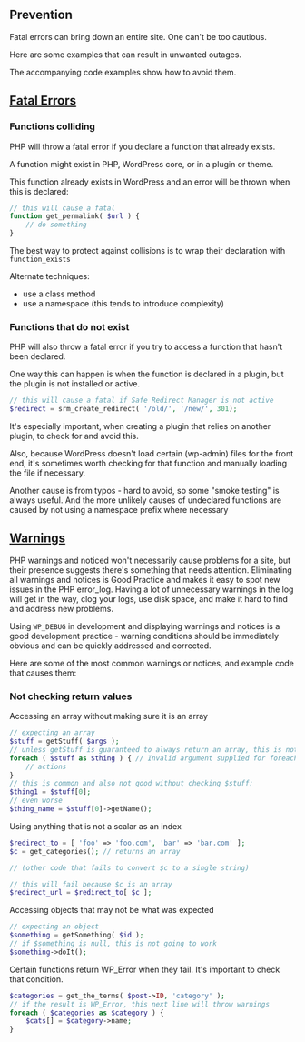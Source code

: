 Prevention
----------

Fatal errors can bring down an entire site. One can't be too cautious.

Here are some examples that can result in unwanted outages.

The accompanying code examples show how to avoid them.

## [Fatal Errors](prevention-fatal.php)

### Functions colliding

PHP will throw a fatal error if you declare a function that already exists.

A function might exist in PHP, WordPress core, or in a plugin or theme.

This function already exists in WordPress and an error will be thrown when this is declared:

```php
// this will cause a fatal
function get_permalink( $url ) {
    // do something
}
```

The best way to protect against collisions is to wrap their declaration with `function_exists`

Alternate techniques:
* use a class method
* use a namespace (this tends to introduce complexity)

### Functions that do not exist

PHP will also throw a fatal error if you try to access a function that hasn't been declared.

One way this can happen is when the function is declared in a plugin, but the plugin is not installed
or active.

```php
// this will cause a fatal if Safe Redirect Manager is not active
$redirect = srm_create_redirect( '/old/', '/new/', 301);
```

It's especially important, when creating a plugin that relies on another plugin, to check for and avoid this.

Also, because WordPress doesn't load certain (wp-admin) files for the front end, it's sometimes worth checking
for that function and manually loading the file if necessary.

Another cause is from typos - hard to avoid, so some "smoke testing" is always useful.
And the more unlikely causes of undeclared functions are caused by not using a namespace prefix where necessary

## [Warnings](prevention-warnings.php)

PHP warnings and noticed won't necessarily cause problems for a site, but their presence suggests there's something
that needs attention. Eliminating all warnings and notices is Good Practice and makes it easy to spot new issues
in the PHP error_log. Having a lot of unnecessary warnings in the log will get in the way, clog your logs, use
disk space, and make it hard to find and address new problems.

Using `WP_DEBUG` in development and displaying warnings and notices is a good development practice - warning
conditions should be immediately obvious and can be quickly addressed and corrected.

Here are some of the most common warnings or notices, and example code that causes them:

### Not checking return values

Accessing an array without making sure it is an array
```php
// expecting an array
$stuff = getStuff( $args );
// unless getStuff is guaranteed to always return an array, this is not good...
foreach ( $stuff as $thing ) { // Invalid argument supplied for foreach()
    // actions
}
// this is common and also not good without checking $stuff:
$thing1 = $stuff[0];
// even worse
$thing_name = $stuff[0]->getName();
```

Using anything that is not a scalar as an index
```php
$redirect_to = [ 'foo' => 'foo.com', 'bar' => 'bar.com' ];
$c = get_categories(); // returns an array

// (other code that fails to convert $c to a single string)

// this will fail because $c is an array
$redirect_url = $redirect_to[ $c ];
```

Accessing objects that may not be what was expected
```php
// expecting an object
$something = getSomething( $id );
// if $something is null, this is not going to work
$something->doIt();
```

Certain functions return WP_Error when they fail. It's important to check that condition.

```php
$categories = get_the_terms( $post->ID, 'category' );
// if the result is WP_Error, this next line will throw warnings
foreach ( $categories as $category ) {
    $cats[] = $category->name;
}
```

